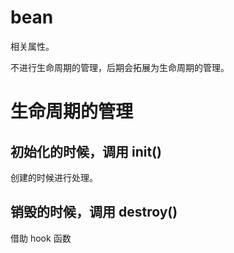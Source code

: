 # bean

相关属性。

不进行生命周期的管理，后期会拓展为生命周期的管理。

# 生命周期的管理

## 初始化的时候，调用 init()

创建的时候进行处理。

## 销毁的时候，调用 destroy()

借助 hook 函数